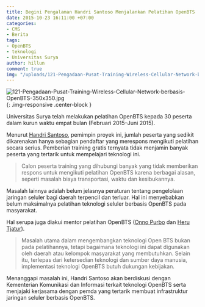 ```yaml
---
title: Begini Pengalaman Handri Santoso Menjalankan Pelatihan OpenBTS
date: 2015-10-23 16:11:00 +07:00
categories:
- CMS
- Berita
tags:
- OpenBTS
- teknologi
- Universitas Surya
author: hillun
comment: true
img: "/uploads/121-Pengadaan-Pusat-Training-Wireless-Cellular-Network-berbasis-OpenBTS-350x350.jpg"
---
```


![121-Pengadaan-Pusat-Training-Wireless-Cellular-Network-berbasis-OpenBTS-350x350.jpg](/uploads/121-Pengadaan-Pusat-Training-Wireless-Cellular-Network-berbasis-OpenBTS-350x350.jpg){: .img-responsive .center-block }

Universitas Surya telah melakukan pelatihan OpenBTS kepada 30 peserta dalam kurun waktu empat bulan (Februari 2015–Juni 2015).

Menurut [Handri Santoso](http://ciptamedia.org/team/handri-santoso/), pemimpin proyek ini, jumlah peserta yang sedikit dikarenakan hanya sebagian pendaftar yang merespons mengikuti pelatihan secara serius. Pemberian training gratis ternyata tidak menjamin banyak peserta yang tertarik untuk mempelajari teknologi ini.

> Calon peserta training yang dihubungi banyak yang tidak memberikan respons untuk mengikuti pelatihan OpenBTS karena berbagai alasan, seperti masalah biaya transportasi, waktu dan kesibukannya.

Masalah lainnya adalah belum jelasnya peraturan tentang pengelolaan jaringan seluler bagi daerah terpencil dan terluar. Hal ini menyebabkan belum maksimalnya pelatihan teknologi seluler berbasis OpenBTS pada masyarakat.

Hal serupa juga diakui mentor pelatihan OpenBTS ([Onno Purbo](http://ciptamedia.org/team/onno-purbo/) dan [Heru Tjatur](http://ciptamedia.org/team/heru-tjatur/)).

> Masalah utama dalam mengembangkan teknologi Open BTS bukan pada pelatihannya, tetapi bagaimana teknologi ini dapat digunakan oleh daerah atau kelompok masyarakat yang membutuhkan. Selain itu, terlepas dari ketersedian teknologi dan sumber daya manusia, implementasi teknologi OpenBTS butuh dukungan kebijakan.

Menanggapi masalah ini, Handri Santoso akan berdiskusi dengan Kementerian Komunikasi dan Informasi terkait teknologi OpenBTS serta menjajaki kerjasama dengan pemda yang tertarik membuat infrastruktur jaringan seluler berbasis OpenBTS.